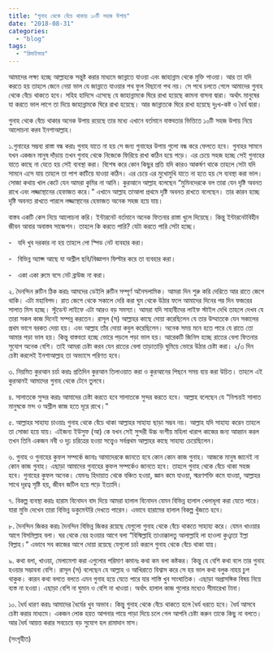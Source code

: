 ```yaml
---
title: "গুনাহ থেকে বেঁচে থাকার ১০টি সহজ উপায়"
date: "2018-08-31"
categories: 
  - "blog"
tags: 
  - "রিমাইন্ডার"
---
```


আমাদের লক্ষ্য হচ্ছে আল্লাহকে সন্তুষ্ট করার মাধ্যমে জান্নাতে যাওয়া এবং জাহান্নাম থেকে মুক্তি পাওয়া। আর তা যদি করতে হয় তাহলে জেনে নেয়া ভাল যে জান্নাতে যাওয়ার পথ ফুল বিছানো পথ নয়। সে পথে চলতে গেলে আমাদের গুনাহ থেকে বেঁচে থাকতে হবে। সহিহ হাদিসে এসেছে যে জাহান্নামকে ঘিরে রাখা হয়েছে কামনা বাসনা দ্বারা। অর্থাৎ মানুষের যা করতে ভাল লাগে তা দিয়ে জাহান্নামকে ঘিরে রাখা হয়েছে। আর জান্নাতকে ঘিরে রাখা হয়েছে দুঃখ-কষ্ট ও ধৈর্য দ্বারা।

গুনাহ থেকে বেঁচে থাকার অনেক উপায় রয়েছে তার মধ্যে এখানে বর্তমানে বাস্তবতার ভিত্তিতে ১০টি সহজ উপায় নিয়ে আলোচনা করব ইনশাআল্লাহ।

১.গুনাহের সম্ভব্য রাস্তা বন্ধ করাঃ গুনাহ যাতে না হয় সে জন্য গুনাহের উপায় গুলো বন্ধ করে ফেলতে হবে। গুনাহর সামনে যখন একজন মানুষ দাঁড়ায় তখন গুনাহ থেকে নিজেকে ফিরিয়ে রাখা কঠিন হয়ে পড়ে। এর চেয়ে সহজ হচ্ছে সেই গুনাহের যাতে কাছে না যেতে হয় সেই ব্যবস্থা করা। বিশেষ করে কোন কিছুর প্রতি যদি কারও আকর্ষণ থাকে তাহলে সেটা যদি সামনে এসে যায় তাহলে তা পাশ কাটিয়ে যাওয়া কঠিন। এর চেয়ে এর মুখোমুখি যাতে না হতে হয় সে ব্যবস্থা করা ভাল। সোজা কথায় খাল কেটে যেন আমরা কুমির না আনি। কুরআনে আল্লাহ বলেছেন “মুমিনদেরকে বল তারা যেন দৃষ্টি অবনত রাখে এবং লজ্জাস্থানের হেফাজত করে।” এখানে আল্লাহ তাআলা প্রথমে দৃষ্টি অবনত রাখতে বলেছেন। তার কারন হচ্ছে দৃষ্টি অবনত রাখতে পারলে লজ্জাস্থানের হেফাজত অনেক সহজ হয়ে যায়।

বাস্তব একটি কেস নিয়ে আলোচনা করি। ইন্টারনেট বর্তমানে অনেক ফিতনার রাস্তা খুলে দিয়েছে। কিন্তু ইন্টারনেটবিহীন জীবন আবার অবাস্তব সাজেশন। তাহলে কি করতে পারি? যেটা করতে পারি সেটা হচ্ছে।

\-   যদি খুব দরকার না হয় তাহলে লো স্পিড নেট ব্যবহার করা।

\-   বিভিন্ন অ্যাপ্স আছে যা অশ্লীল ছবি/বিজ্ঞাপন ফিল্টার করে তা ব্যবহার করা।

\-   একা একা রুমে বসে নেট ব্রাউজ না করা।

২. দৈনন্দিন রুটিন ঠিক করাঃ আমদের ডেইলি রুটিন সম্পূর্ণ অনৈসলামিক। আমরা দিন শুরু করি দেরিতে আর রাতে জেগে থাকি। এটা মহাবিপদ। রাত জেগে থেকে সকালে দেরি করা ঘুম থেকে উঠার ফলে আমাদের দিনের পর দিন ফজরের সালাত মিস হচ্ছে। স্টুডেন্ট লাইফে এটা আরও বড় সমস্যা। আমরা যদি সাহাবীদের লাইফ স্টাইল দেখি তাহলে দেখব যে তারা সকল কাজ দিনেই সম্পন্ন করতেন। রাসূল (স) আল্লাহর কাছে দোয়া করেছিলেন যে তার উম্মাতকে যেন সকালের প্রথম ভাগে বরকত দেয়া হয়। এবং আল্লাহ তাঁর দোয়া কবুল করেছিলেন। অনেক সময় মনে হতে পারে যে রাতে তো আমার পড়া ভাল হয়। কিন্তু বাস্তবতা হচ্ছে ভোরে পড়লে পড়া ভাল হয়। আরেকটি জিনিস হচ্ছে রাতের বেলা ফিতনার সুযোগ অনেক বেশি। তাই আমরা চেষ্টা করব যেন রাতের বেলা তাড়াতাড়ি ঘুমিয়ে ভোরে উঠার চেষ্টা করা। ২/৩ দিন চেষ্টা করলেই ইনশাআল্লাহ তা অভ্যাসে পরিণত হবে।

৩. নিয়মিত কুরআন চর্চা করাঃ প্রতিদিন কুরআন তিলাওয়াত করা ও কুরআনের পিছনে সময় ব্যয় করা উচিত। তাহলে এই কুরআনই আমাদের গুনাহ থেকে টেনে তুলবে।

৪. সালাতকে সুন্দর করাঃ আমাদের চেষ্টা করতে হবে সালাতকে সুন্দর করতে হবে। আল্লাহ বলেছেন যে “নিশ্চয়ই সালাত মানুষকে মন্দ ও অশ্লীল কাজ হতে দূরে রাখে।”

৫. আল্লাহর সাহায্য চাওয়াঃ গুনাহ থেকে বেঁচে থাকা আল্লাহর সাহায্য ছাড়া সম্ভব নয়। আল্লাহ যদি সাহায্য করেন তাহলে তা সোজা হয়ে যায়। এইজন্য ইউসুফ (আ) কে যখন সেই সুন্দরী উচ্চ বংশীয় মহিলা খারাপ কাজের জন্য আহ্বান করল তখন তিনি একজন নবী ও দৃঢ় চরিত্রের হওয়া সত্ত্বেও সর্বপ্রথম আল্লাহর কাছে সাহায্য চেয়েছিলেন।

৬. গুনাহ ও গুনাহের কুফল সম্পর্কে জানাঃ আমাদেরকে জানতে হবে কোন কোন কাজ গুনাহ। আজকে মানুষ জানেই না কোন কাজ গুনাহ। এছাড়া আমাদের গুনাহের কুফল সম্পর্কেও জানতে হবে। তাহলে গুনাহ থেকে বেঁচে থাকা সহজ হবে। গুনাহের কুফল অনেক। যেমনঃ হিদায়াত থেকে বঞ্চিত হওয়া, জ্ঞান কমে যাওয়া, স্মরণশক্তি কমে যাওয়া, আল্লাহর সাথে দূরত্ব সৃষ্টি হয়, জীবন জটিল হয়ে পড়ে ইত্যাদি।

৭. বিকল্প ব্যবস্থা করাঃ হারাম বিনোদন বাদ দিয়ে আমরা হালাল বিনোদন যেমন বিভিন্ন হালাল খেলাধূলা করা যেতে পারে। যারা মুভি দেখেন তারা বিভিন্ন ডকুমেন্টরি দেখতে পারেন। এভাবে হারামের হালাল বিকল্প খুঁজতে হবে।

৮. দৈনন্দিন জিকর করাঃ দৈনন্দিন বিভিন্ন জিকর রয়েছে যেগুলো গুনাহ থেকে বেঁচে থাকতে সাহায্য করে। যেমন খাওয়ার আগে বিসমিল্লাহ বলা। ঘর থেকে বের হওয়ার আগে বলা “বিস্মিল্লাহি তাওাক্কালতু আলাল্লাহি লা হাওলা কুও্বাতা ইল্লা বিল্লাহ।” এভাবে সব কাজের আগে দোয়া রয়েছে যেগুলো চর্চা করলে গুনাহ থেকে বেঁচে থাকা যায়।

৯. কথা বলা, খাওয়া, মেলামেশা করা এগুলোর পরিমাণ কমানঃ কথা কম বলা কষ্টকর। কিন্তু যে বেশি কথা বলে তার গুনাহ হওয়ার সম্ভাবনা বেশি। রাসূল (স) বলেছেন যে আল্লাহ ও আখিরাতে বিশ্বাস করে সে হয় ভাল কথা বলুক নাহয় চুপ থাকুক। কারন কথা বলতে বলতে এমন গুনাহ হয়ে যেতে পারে যার শাস্তি খুব সাংঘাতিক। এছাড়া অপ্রাসঙ্গিক বিষয় নিয়ে ব্যস্ত না হওয়া। এছাড়া বেশি না ঘুমান ও বেশি না খাওয়া। অর্থাৎ হালাল কাজ গুলোর মধ্যেও সীমারেখা টানা।

১০. ধৈর্য ধারণ করাঃ আমাদের ধৈর্যের খুব অভাব। কিন্তু গুনাহ থেকে বেঁচে থাকতে হলে ধৈর্য ধরতে হবে। ধৈর্য আসবে চেষ্টা করার মাধ্যমে। একজন লোক হয়ত আপনার পায়ে পাড়া দিয়ে চলে গেল আপনি চেষ্টা করুন তাকে কিছু না বলতে। আর ধৈর্য আয়ত্ত করার সবচেয়ে বড় সুযোগ হল রামাদান মাস।

(সংগৃহীত)
